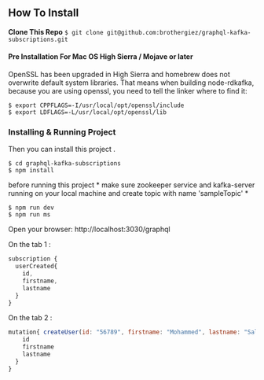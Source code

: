 ## How To Install
**Clone This Repo**
`$ git clone git@github.com:brothergiez/graphql-kafka-subscriptions.git`

#### Pre Installation For Mac OS High Sierra / Mojave or later

OpenSSL has been upgraded in High Sierra and homebrew does not overwrite default system libraries. That means when building node-rdkafka, because you are using openssl, you need to tell the linker where to find it:

```
$ export CPPFLAGS=-I/usr/local/opt/openssl/include
$ export LDFLAGS=-L/usr/local/opt/openssl/lib
```

### Installing & Running Project
Then you can install this project .

```
$ cd graphql-kafka-subscriptions
$ npm install
```

before running this project * make sure zookeeper service and kafka-server running on your local machine and create topic with name 'sampleTopic' *

```
$ npm run dev
$ npm run ms
```


Open your browser:
http://localhost:3030/graphql

On the tab 1 :

```javascript
subscription {
  userCreated{
    id,
    firstname,
    lastname
  }
}
```

On the tab 2 :
```javascript
mutation{ createUser(id: "56789", firstname: "Mohammed", lastname: "Salah"){
    id 
    firstname 
    lastname
  }
}
```
